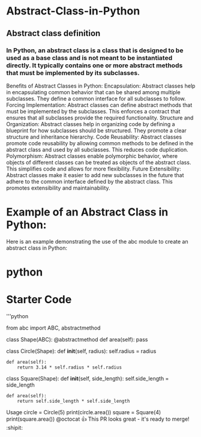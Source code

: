 # Abstract-Class-in-Python
## Abstract class definition

### In Python, an abstract class is a class that is designed to be used as a base class and is not meant to be instantiated directly. It typically contains one or more abstract methods that must be implemented by its subclasses.

Benefits of Abstract Classes in Python:
Encapsulation:
Abstract classes help in encapsulating common behavior that can be shared among multiple subclasses. They define a common interface for all subclasses to follow.
Forcing Implementation:
Abstract classes can define abstract methods that must be implemented by the subclasses. This enforces a contract that ensures that all subclasses provide the required functionality.
Structure and Organization:
Abstract classes help in organizing code by defining a blueprint for how subclasses should be structured. They promote a clear structure and inheritance hierarchy.
Code Reusability:
Abstract classes promote code reusability by allowing common methods to be defined in the abstract class and used by all subclasses. This reduces code duplication.
Polymorphism:
Abstract classes enable polymorphic behavior, where objects of different classes can be treated as objects of the abstract class. This simplifies code and allows for more flexibility.
Future Extensibility:
Abstract classes make it easier to add new subclasses in the future that adhere to the common interface defined by the abstract class. This promotes extensibility and maintainability.

# Example of an Abstract Class in Python:
Here is an example demonstrating the use of the abc module to create an abstract class in Python:

# python

# Starter Code
'''python

from abc import ABC, abstractmethod

class Shape(ABC):
    @abstractmethod
    def area(self):
        pass

class Circle(Shape):
    def __init__(self, radius):
        self.radius = radius

    def area(self):
        return 3.14 * self.radius * self.radius

class Square(Shape):
    def __init__(self, side_length):
        self.side_length = side_length

    def area(self):
        return self.side_length * self.side_length

 Usage
 circle = Circle(5)
 print(circle.area())
 square = Square(4)
 print(square.area())
 @octocat :+1: This PR looks great - it's ready to merge! :shipit:

